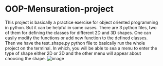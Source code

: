 # OOP-Mensuration-project

This project is basically a practice exercise for object oriented programming in python.
But it can be helpful in some cases.
There are 3 python files, two of them for defining the classes for different 2D and 3D shapes.
One can easily modify the functions or add new function to the defined classes.
Then we have the test_shape.py python file to basically run the whole project on the terminal.
In which, you will be able to sea a menu to enter the type of shape either 2D or 3D and the 
other menu will appear about choosing the shape. 
![image](https://user-images.githubusercontent.com/66241098/121883931-f4412880-cd2f-11eb-9ac3-bb945faada80.png)
